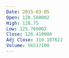 ```yaml
---
Date: 2015-03-05
Open: 128.580002
High: 128.75
Low: 125.760002
Close: 126.410004
Adj Close: 119.187622
Volume: 56517100
---
```

